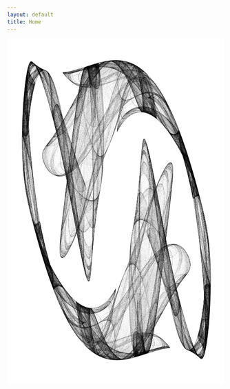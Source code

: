 ```yaml
---
layout: default
title: Home
---
```

<img src="/assets/images/eulermap-1-small.png" style="width:800px;height:800px;margin-left=5%;">  <!-- align="left" -->
